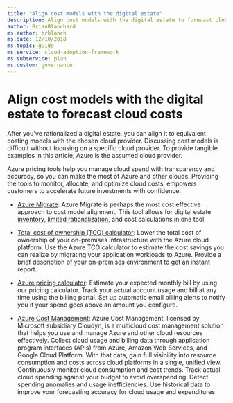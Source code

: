 ```yaml
---
title: "Align cost models with the digital estate"
description: Align cost models with the digital estate to forecast cloud costs.
author: BrianBlanchard
ms.author: brblanch
ms.date: 12/10/2018
ms.topic: guide
ms.service: cloud-adoption-framework
ms.subservice: plan
ms.custom: governance
---
```


# Align cost models with the digital estate to forecast cloud costs

After you've rationalized a digital estate, you can align it to equivalent costing models with the chosen cloud provider. Discussing cost models is difficult without focusing on a specific cloud provider. To provide tangible examples in this article, Azure is the assumed cloud provider.

Azure pricing tools help you manage cloud spend with transparency and accuracy, so you can make the most of Azure and other clouds. Providing the tools to monitor, allocate, and optimize cloud costs, empowers customers to accelerate future investments with confidence.

- [Azure Migrate](https://docs.microsoft.com/azure/migrate/migrate-overview): Azure Migrate is perhaps the most cost effective approach to cost model alignment. This tool allows for digital estate [inventory](./inventory.md), [limited rationalization](./rationalize.md), and cost calculations in one tool.

- [Total cost of ownership (TCO) calculator](https://azure.microsoft.com/pricing/tco/calculator): Lower the total cost of ownership of your on-premises infrastructure with the Azure cloud platform. Use the Azure TCO calculator to estimate the cost savings you can realize by migrating your application workloads to Azure. Provide a brief description of your on-premises environment to get an instant report.

- [Azure pricing calculator](https://azure.microsoft.com/pricing): Estimate your expected monthly bill by using our pricing calculator. Track your actual account usage and bill at any time using the billing portal. Set up automatic email billing alerts to notify you if your spend goes above an amount you configure.

- [Azure Cost Management](https://azure.microsoft.com/services/cost-management): Azure Cost Management, licensed by Microsoft subsidiary Cloudyn, is a multicloud cost management solution that helps you use and manage Azure and other cloud resources effectively. Collect cloud usage and billing data through application program interfaces (APIs) from Azure, Amazon Web Services, and Google Cloud Platform. With that data, gain full visibility into resource consumption and costs across cloud platforms in a single, unified view. Continuously monitor cloud consumption and cost trends. Track actual cloud spending against your budget to avoid overspending. Detect spending anomalies and usage inefficiencies. Use historical data to improve your forecasting accuracy for cloud usage and expenditures.
